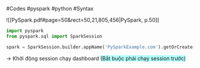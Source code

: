 #Codes #pyspark #python #Syntax 

![[PySpark.pdf#page=50&rect=50,21,805,456|PySpark, p.50]]

```Python
import pyspark
from pyspark.sql import SparkSession

spark = SparkSession.builder.appName('PySparkExample.com').getOrCreate()
```
-> Khởi động session chạy dashboard <span style="background:#b1ffff">(Bắt buộc phải chạy session trước)</span>
